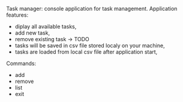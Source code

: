 Task manager: console application for task management.
Application features:
- diplay all available tasks, 
- add new task, 
- remove existing task -> TODO 
- tasks will be saved in csv file stored localy on your machine, 
- tasks are loaded from local csv file after application start,


Commands:
- add
- remove
- list
- exit
